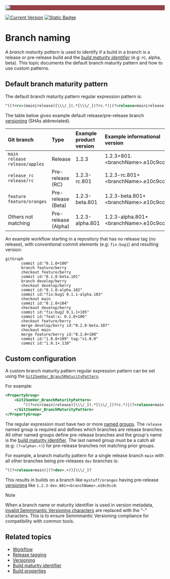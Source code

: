 ﻿---
uid: branch-naming
---

<div style="background-color:#944248;padding:0px;margin-bottom:0.5em">
  <img src="https://noetictools.github.io/Git2SemVer.MSBuild/Images/Git2SemVer_banner_840x70.png"/>
</div>

[![Current Version](https://img.shields.io/nuget/v/NoeticTools.Git2SemVer.MSBuild?label=Git2SemVer.MSBuild)](https://www.nuget.org/packages/NoeticTools.Git2SemVer.MsBuild)
<a href="https://github.com/NoeticTools/Git2SemVer">
  ![Static Badge](https://img.shields.io/badge/GitHub%20project-944248?logo=github)
</a>


# Branch naming

A _branch maturity pattern_ is used to identify if a build in a branch is a release or pre-release build and 
the [_build maturity identifier_](xref:maturity-identifier) (e.g: rc, alpha, beta). This topic documents the default branch maturity pattern and
how to use custom patterns.

## Default branch maturity pattern

The default branch maturity pattern regular expression pattern is:

```xml
^((?<rc>(main|release)[\\\/_](.*[\\\/_])?rc.*)|(?<release>main|release)|(?<beta>feature)|(?<alpha>.+))[\\\/_]?
```

The table below gives example default release/pre-release branch [versioning](xref:versioning) (SHAs abbreviated).

| Git branch                                | Type                | Example product version  | Example informational version           |
|:--                                        |:--                  |:--                       |:--                                      |
| `main`<br/>`release`<br/>`release/apples` | Release             | 1.2.3                    | 1.2.3+801.\<branchName>.e10c9cc0        |
| `release_rc`<br/>`release/rc`             | Pre-release (RC)    | 1.2.3-rc.801             | 1.2.3-rc.801+\<branchName>.e10c9cc0     |
| `feature`<br/>`feature/oranges`           | Pre-release (Beta)  | 1.2.3-beta.801           | 1.2.3-beta.801+\<branchName>.e10c9cc0   |
| Others not matching                       | Pre-release (Alpha) | 1.2.3-alpha.801          | 1.2.3-alpha.801+\<branchName>.e10c9cc0  |

An example workflow starting in a repository that has no release tag (no release), with conventional commit elements (e.g: `fix:bug1`) 
and resulting version:
```mermaid
gitGraph
       commit id:"0.1.0+100"
       branch feature/berry
       checkout feature/berry
       commit id:"0.1.0-beta.101"
       branch develop/berry
       checkout develop/berry
       commit id:"0.1.0-alpha.102"
       commit id:"fix:bug1 0.1.1-alpha.103"
       checkout main
       commit id:"0.1.0+104"
       checkout develop/berry
       commit id:"fix:bug2 0.1.1+105"
       commit id:"feat:x: 0.2.0+106"
       checkout feature/berry
       merge develop/berry id:"0.2.0-beta.107"
       checkout main
       merge feature/berry id:"0.2.0+108"
       commit id:"1.0.0+109" tag:"v1.0.0"
       commit id:"1.0.1+.110"
```

## Custom configuration

A custom branch maturity pattern regular expression pattern can be set using the [`Git2SemVer_BranchMaturityPattern`](xref:msbuild-properties).

For example:
```xml
<PropertyGroup>
    <Git2SemVer_BranchMaturityPattern>
        ^((?<rc>(main|release)[\\\/_](.*[\\\/_])?rc.*)|(?<release>main|release)|(?<beta>feature)|(?<alpha>.+))[\\\/_]?
    </Git2SemVer_BranchMaturityPattern>
</PropertyGroup>
```

The regular expression must have two or more [named groups](https://learn.microsoft.com/en-us/dotnet/standard/base-types/grouping-constructs-in-regular-expressions#named-matched-subexpressions).
The `release` named group is required and defines which branches are release branches. 
All other named groups define pre-release branches and the group's name is the [build maturity identifier](xref:maturity-identifier).
The last named group must be a catch all (e.g: `(?<alpha>.+)`) for pre-release branches not matching prior groups.

For example, a branch maturity pattern for a single release branch `main` with all other branches being pre-releases `dev` branches is:
```xml
^((?<release>main)|(?<dev>.+))[\\\/_]?
```
This results in builds on a branch like `mystuff/oranges` having pre-release [versioning](xref:versioning) like `1.2.3-dev.801+<branchName>.e10c9cc0`.

> [!NOTE]
> When a branch name or maturity identifier is used in version metadata, [invalid Semmmantic Versioning characters](https://semver.org/#spec-item-10) are replaced with the "-" characters.
> This is to ensure Semmmantic Versioning compliance for compatibility with common tools.


## Related topics

* [Workflow](xref:workflow)
* [Release tagging](xref:release-tagging)
* [Versioning](xref:versioning)
* [Build maturity identifier](xref:maturity-identifier)
* [Build properties](xref:msbuild-properties)
